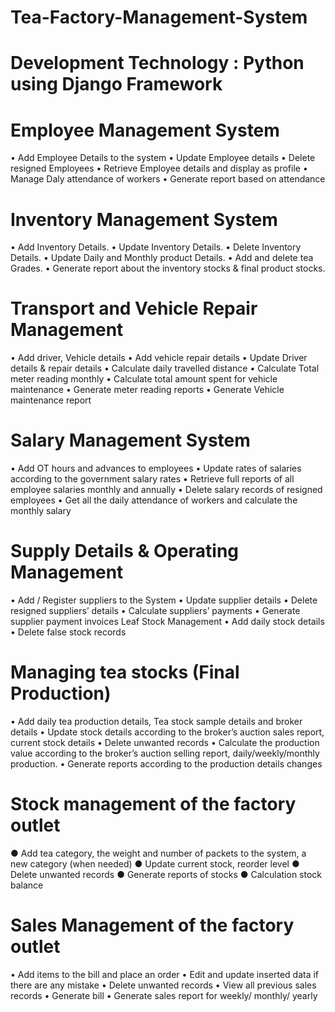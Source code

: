 # Tea-Factory-Management-System

# Development Technology : Python using Django Framework

# Employee Management System
• Add Employee Details to the system
• Update Employee details
• Delete resigned Employees
• Retrieve Employee details and display as profile
• Manage Daly attendance of workers
• Generate report based on attendance

# Inventory Management System
• Add Inventory Details.
• Update Inventory Details.
• Delete Inventory Details.
• Update Daily and Monthly product Details.
• Add and delete tea Grades.
• Generate report about the inventory stocks & final product stocks.

# Transport and Vehicle Repair Management
• Add driver, Vehicle details
• Add vehicle repair details
• Update Driver details & repair details
• Calculate daily travelled distance
• Calculate Total meter reading monthly
• Calculate total amount spent for vehicle maintenance
• Generate meter reading reports
• Generate Vehicle maintenance report

# Salary Management System
• Add OT hours and advances to employees
• Update rates of salaries according to the government
salary rates
• Retrieve full reports of all employee salaries monthly and annually
• Delete salary records of resigned employees
• Get all the daily attendance of workers and calculate the monthly salary

# Supply Details & Operating Management
• Add / Register suppliers to the System
• Update supplier details
• Delete resigned suppliers’ details
• Calculate suppliers’ payments
• Generate supplier payment invoices Leaf Stock Management
• Add daily stock details
• Delete false stock records

# Managing tea stocks (Final Production)
• Add daily tea production details, Tea stock sample details and broker details
• Update stock details according to the broker’s auction sales report, current stock details
• Delete unwanted records
• Calculate the production value according to the broker’s auction selling report, daily/weekly/monthly production.
• Generate reports according to the production details changes

# Stock management of the factory outlet
● Add tea category, the weight and number of packets to the system, a new category (when needed)
● Update current stock, reorder level
● Delete unwanted records
● Generate reports of stocks
● Calculation stock balance

# Sales Management of the factory outlet
• Add items to the bill and place an order
• Edit and update inserted data if there are any mistake
• Delete unwanted records
• View all previous sales records
• Generate bill
• Generate sales report for weekly/ monthly/ yearly

